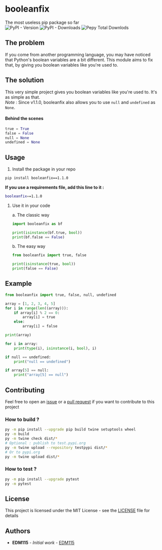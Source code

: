 # booleanfix

The most useless pip package so far  
![PyPI - Version](https://img.shields.io/pypi/v/booleanfix) ![PyPI - Downloads](https://img.shields.io/pypi/dm/booleanfix) ![Pepy Total Downlods](https://img.shields.io/pepy/dt/booleanfix)
  
## The problem

If you come from another programming language, you may have noticed that Python's boolean variables are a bit different. This module aims to fix that, by giving you boolean variables like you're used to.

## The solution

This very simple project gives you boolean variables like you're used to. It's as simple as that.  
*Note* : Since v1.1.0, booleanfix also allows you to use `null` and `undefined` as `None`.

#### Behind the scenes

```python
true = True
false = False
null = None
undefined = None
```

## Usage

1. Install the package in your repo

```bash
pip install booleanfix==1.1.0
```

**If you use a requirements file, add this line to it :**

```bash
booleanfix==1.1.0
```

1. Use it in your code

	a. The classic way

	```python
	import booleanfix as bf

	print(isinstance(bf.true, bool))
	print(bf.false == False)
	```

	b. The easy way

	```python
	from booleanfix import true, false

	print(isinstance(true, bool))
	print(false == False)
	```

## Example

```python
from booleanfix import true, false, null, undefined

array = [1, 2, 3, 4, 5]
for i in range(len((array))):
	if array[i] % 2 == 0:
		array[i] = true
	else:
		array[i] = false

print(array)

for i in array:
	print(type(i), isinstance(i, bool), i)

if null == undefined:
	print("null == undefined")

if array[5] == null:
	print("array[5] == null")
```

## Contributing

Feel free to open an [issue](https://github.com/EDM115/booleanfix/issues) or a [pull request](https://github.com/EDM115/booleanfix/pulls) if you want to contribute to this project

### How to build ?

```bash
py -m pip install --upgrade pip build twine setuptools wheel
py -m build
py -m twine check dist/*
# Optional : publish to test.pypi.org
py -m twine upload --repository testpypi dist/*
# Or to pypi.org
py -m twine upload dist/*
```

### How to test ?

```bash
py -m pip install --upgrade pytest
py -m pytest
```

## License

This project is licensed under the MIT License - see the [LICENSE](LICENSE) file for details

## Authors

* **EDM115** - *Initial work* - [EDM115](https://github.com/EDM115)
